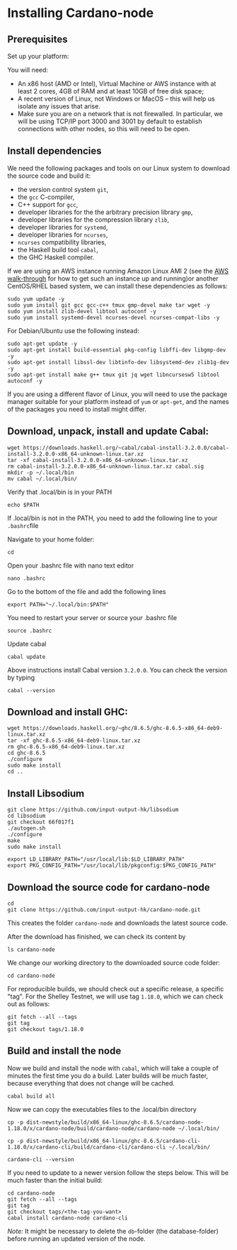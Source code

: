 # Installing Cardano-node

## Prerequisites

Set up your platform:

You will need:

* An x86 host \(AMD or Intel\), Virtual Machine or AWS instance with at least 2 cores, 4GB of RAM and at least 10GB of free disk space;
* A recent version of Linux, not Windows or MacOS – this will help us isolate any issues that arise.
* Make sure you are on a network that is not firewalled. In particular, we will be using TCP/IP port 3000 and 3001 by default to establish connections with other nodes, so this will need to be open.

## Install dependencies

We need the following packages and tools on our Linux system to download the source code and build it:

* the version control system `git`,
* the `gcc` C-compiler,
* C++ support for `gcc`,
* developer libraries for the the arbitrary precision library `gmp`,
* developer libraries for the compression library `zlib`,
* developer libraries for `systemd`,
* developer libraries for `ncurses`,
* `ncurses` compatibility libraries,
* the Haskell build tool `cabal`,
* the GHC Haskell compiler.

If we are using an AWS instance running Amazon Linux AMI 2 \(see the [AWS walk-through](https://github.com/carloslodelar/SPO/tree/baec64ba9efba39d4b60b7824fb4d7b962f2c3e7/getting-started/000_AWS.md) for how to get such an instance up and running\)or another CentOS/RHEL based system, we can install these dependencies as follows:

```
sudo yum update -y
sudo yum install git gcc gcc-c++ tmux gmp-devel make tar wget -y
sudo yum install zlib-devel libtool autoconf -y
sudo yum install systemd-devel ncurses-devel ncurses-compat-libs -y
```

For Debian/Ubuntu use the following instead:

```
sudo apt-get update -y
sudo apt-get install build-essential pkg-config libffi-dev libgmp-dev -y
sudo apt-get install libssl-dev libtinfo-dev libsystemd-dev zlib1g-dev -y
sudo apt-get install make g++ tmux git jq wget libncursesw5 libtool autoconf -y
```

If you are using a different flavor of Linux, you will need to use the package manager suitable for your platform instead of `yum` or `apt-get`, and the names of the packages you need to install might differ.

## Download, unpack, install and update Cabal:

```
wget https://downloads.haskell.org/~cabal/cabal-install-3.2.0.0/cabal-install-3.2.0.0-x86_64-unknown-linux.tar.xz
tar -xf cabal-install-3.2.0.0-x86_64-unknown-linux.tar.xz
rm cabal-install-3.2.0.0-x86_64-unknown-linux.tar.xz cabal.sig
mkdir -p ~/.local/bin
mv cabal ~/.local/bin/
```

Verify that .local/bin is in your PATH

```
echo $PATH
```

If .local/bin is not in the PATH, you need to add the following line to your `.bashrc`file

Navigate to your home folder:

```
cd
```

Open your .bashrc file with nano text editor

```
nano .bashrc
```

Go to the bottom of the file and add the following lines

```
export PATH="~/.local/bin:$PATH"
```

You need to restart your server or source your .bashrc file

```
source .bashrc
```

Update cabal

```
cabal update
```

Above instructions install Cabal version `3.2.0.0`. You can check the version by typing

```
cabal --version
```

## Download and install GHC:

```
wget https://downloads.haskell.org/~ghc/8.6.5/ghc-8.6.5-x86_64-deb9-linux.tar.xz
tar -xf ghc-8.6.5-x86_64-deb9-linux.tar.xz
rm ghc-8.6.5-x86_64-deb9-linux.tar.xz
cd ghc-8.6.5
./configure
sudo make install
cd ..
```

## Install Libsodium

```
git clone https://github.com/input-output-hk/libsodium
cd libsodium
git checkout 66f017f1
./autogen.sh
./configure
make
sudo make install

export LD_LIBRARY_PATH="/usr/local/lib:$LD_LIBRARY_PATH"
export PKG_CONFIG_PATH="/usr/local/lib/pkgconfig:$PKG_CONFIG_PATH"
```

## Download the source code for cardano-node

```
cd
git clone https://github.com/input-output-hk/cardano-node.git
```

This creates the folder `cardano-node` and downloads the latest source code.

After the download has finished, we can check its content by

```
ls cardano-node
```

We change our working directory to the downloaded source code folder:

```
cd cardano-node
```

For reproducible builds, we should check out a specific release, a specific "tag". For the Shelley Testnet, we will use tag `1.18.0`, which we can check out as follows:

```
git fetch --all --tags
git tag
git checkout tags/1.18.0
```

## Build and install the node

Now we build and install the node with `cabal`, which will take a couple of minutes the first time you do a build. Later builds will be much faster, because everything that does not change will be cached.

```
cabal build all
```

Now we can copy the executables files to the .local/bin directory

```
cp -p dist-newstyle/build/x86_64-linux/ghc-8.6.5/cardano-node-1.18.0/x/cardano-node/build/cardano-node/cardano-node ~/.local/bin/
```

```
cp -p dist-newstyle/build/x86_64-linux/ghc-8.6.5/cardano-cli-1.18.0/x/cardano-cli/build/cardano-cli/cardano-cli ~/.local/bin/
```

```
cardano-cli --version
```

If you need to update to a newer version follow the steps below. This will be much faster than the initial build:

```
cd cardano-node
git fetch --all --tags
git tag
git checkout tags/<the-tag-you-want>
cabal install cardano-node cardano-cli
```


_Note:_ It might be necessary to delete the `db`-folder \(the database-folder\) before running an updated version of the node.
